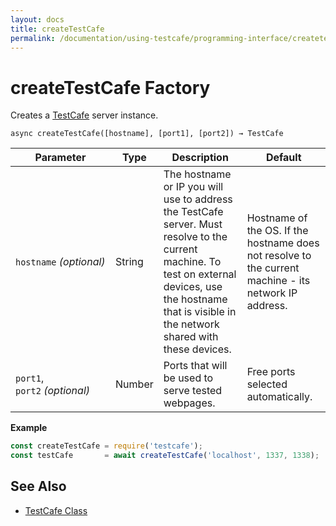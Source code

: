 ```yaml
---
layout: docs
title: createTestCafe
permalink: /documentation/using-testcafe/programming-interface/createtestcafe.html
---
```

# createTestCafe Factory

Creates a [TestCafe](testcafe.md) server instance.

```text
async createTestCafe([hostname], [port1], [port2]) → TestCafe
```

Parameter                     | Type   | Description                                                                                                                                                                                                  | Default
----------------------------- | ------ | ------------------------------------------------------------------------------------------------------------------------------------------------------------------------------------------------------------ | -------
`hostname` *(optional)*       | String | The hostname or IP you will use to address the TestCafe server. Must resolve to the current machine. To test on external devices, use the hostname that is visible in the network shared with these devices. | Hostname of the OS. If the hostname does not resolve to the current machine - its network IP address.
`port1`, `port2` *(optional)* | Number | Ports that will be used to serve tested webpages.                                                                                                                                                            | Free ports selected automatically.

**Example**

```js
const createTestCafe = require('testcafe');
const testCafe       = await createTestCafe('localhost', 1337, 1338);
```

## See Also

* [TestCafe Class](testcafe.md)
